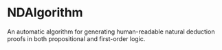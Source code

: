 # NDAlgorithm
An automatic algorithm for generating human-readable natural deduction proofs in both propositional and first-order logic.
